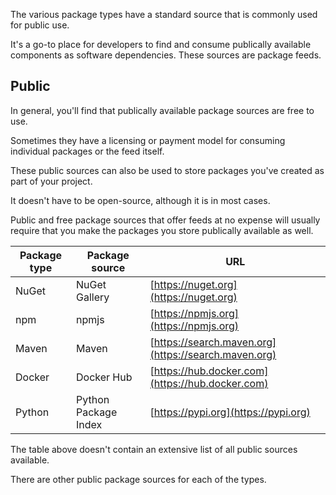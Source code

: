 The various package types have a standard source that is commonly used for public use.

It's a go-to place for developers to find and consume publically available components as software dependencies. These sources are package feeds.

## Public

In general, you'll find that publically available package sources are free to use.

Sometimes they have a licensing or payment model for consuming individual packages or the feed itself.

These public sources can also be used to store packages you've created as part of your project.

It doesn't have to be open-source, although it is in most cases.

Public and free package sources that offer feeds at no expense will usually require that you make the packages you store publically available as well.

| **Package type** | **Package source**   | **URL**                                              |
| ---------------- | -------------------- | ---------------------------------------------------- |
| NuGet            | NuGet Gallery        | [https://nuget.org](https://nuget.org)               |
| npm              | npmjs                | [https://npmjs.org](https://npmjs.org)               |
| Maven            | Maven                | [https://search.maven.org](https://search.maven.org) |
| Docker           | Docker Hub           | [https://hub.docker.com](https://hub.docker.com)     |
| Python           | Python Package Index | [https://pypi.org](https://pypi.org)                 |

The table above doesn't contain an extensive list of all public sources available.

There are other public package sources for each of the types.

